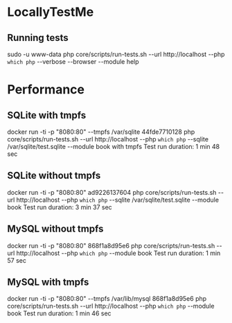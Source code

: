 # LocallyTestMe

## Running tests
sudo -u www-data php core/scripts/run-tests.sh --url http://localhost --php `which php` --verbose --browser --module help 

# Performance

## SQLite with tmpfs
docker run -ti -p "8080:80" --tmpfs /var/sqlite 44fde7710128
php core/scripts/run-tests.sh --url http://localhost --php `which php` --sqlite /var/sqlite/test.sqlite --module book
with tmpfs Test run duration: 1 min 48 sec


## SQLite without tmpfs
docker run -ti -p "8080:80" ad9226137604
php core/scripts/run-tests.sh --url http://localhost --php `which php` --sqlite /var/sqlite/test.sqlite --module book
Test run duration: 3 min 37 sec


## MySQL without tmpfs
docker run -ti -p "8080:80" 868f1a8d95e6
php core/scripts/run-tests.sh --url http://localhost --php `which php` --module book
Test run duration: 1 min 57 sec


## MySQL with tmpfs
docker run -ti -p "8080:80" --tmpfs /var/lib/mysql 868f1a8d95e6
php core/scripts/run-tests.sh --url http://localhost --php `which php` --module book
Test run duration: 1 min 46 sec

